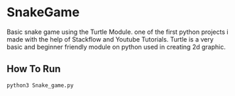 # SnakeGame
Basic snake game using the Turtle Module.
one of the first python projects i made with the help of Stackflow and Youtube Tutorials. Turtle is a very basic and beginner friendly module on python used in creating 2d graphic.

## How To Run

```
python3 Snake_game.py
```

